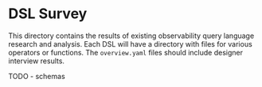 # DSL Survey

This directory contains the results of existing observability query language research
and analysis. Each DSL will have a directory with files for various operators or functions.
The `overview.yaml` files should include designer interview results.

TODO - schemas